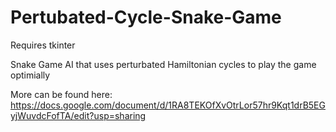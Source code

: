 # Pertubated-Cycle-Snake-Game
Requires tkinter

Snake Game AI that uses perturbated Hamiltonian cycles to play the game optimially

More can be found here:
https://docs.google.com/document/d/1RA8TEKOfXvOtrLor57hr9Kqt1drB5EGyjWuvdcFofTA/edit?usp=sharing
